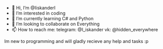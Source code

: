 - 👋 Hi, I’m @IiskanderI
- 👀 I’m interested in coding
- 🌱 I’m currently learning C# and Python
- 💞️ I’m looking to collaborate on Everything
- 📫 How to reach me:
                      telegram: @I_iskander
                      vk: @hidden_everywhere
                      
                      
Im new to programming and will gladly recieve any help and tasks :p

<!---
IiskanderI/IiskanderI is a ✨ special ✨ repository because its `README.md` (this file) appears on your GitHub profile.
You can click the Preview link to take a look at your changes.
--->
